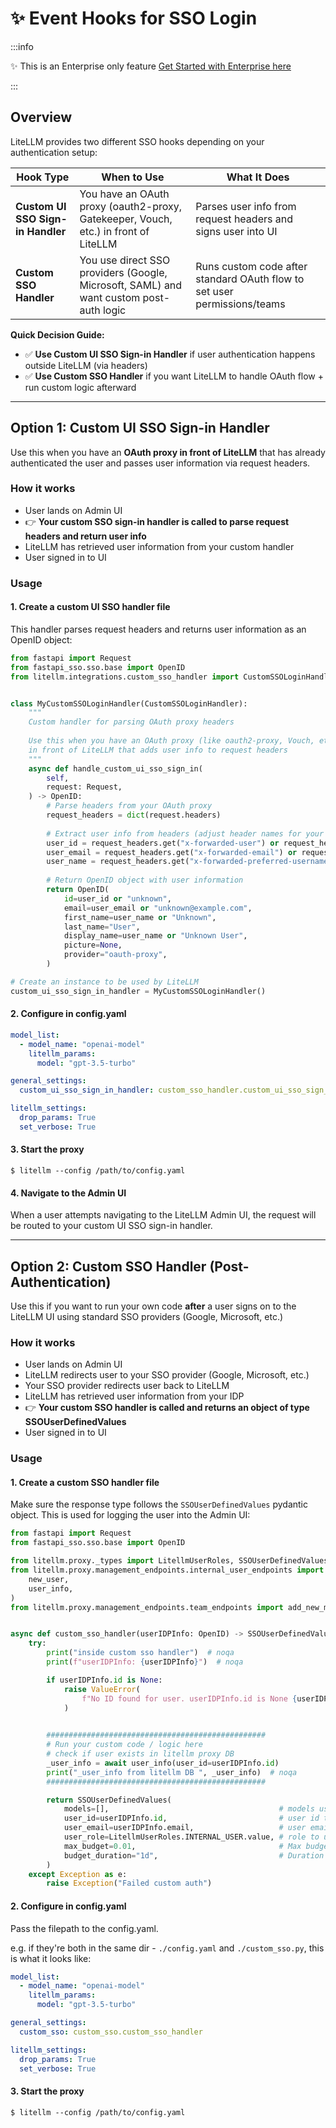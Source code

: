 # ✨ Event Hooks for SSO Login

:::info

✨ This is an Enterprise only feature [Get Started with Enterprise here](https://www.litellm.ai/enterprise)

:::

## Overview

LiteLLM provides two different SSO hooks depending on your authentication setup:

| Hook Type | When to Use | What It Does |
|-----------|-------------|--------------|
| **Custom UI SSO Sign-in Handler** | You have an OAuth proxy (oauth2-proxy, Gatekeeper, Vouch, etc.) in front of LiteLLM | Parses user info from request headers and signs user into UI |
| **Custom SSO Handler** | You use direct SSO providers (Google, Microsoft, SAML) and want custom post-auth logic | Runs custom code after standard OAuth flow to set user permissions/teams |

**Quick Decision Guide:**
- ✅ **Use Custom UI SSO Sign-in Handler** if user authentication happens outside LiteLLM (via headers)
- ✅ **Use Custom SSO Handler** if you want LiteLLM to handle OAuth flow + run custom logic afterward

---

## Option 1: Custom UI SSO Sign-in Handler

Use this when you have an **OAuth proxy in front of LiteLLM** that has already authenticated the user and passes user information via request headers.

### How it works
- User lands on Admin UI  
- 👉 **Your custom SSO sign-in handler is called to parse request headers and return user info**
- LiteLLM has retrieved user information from your custom handler
- User signed in to UI

### Usage

#### 1. Create a custom UI SSO handler file

This handler parses request headers and returns user information as an OpenID object:

```python
from fastapi import Request
from fastapi_sso.sso.base import OpenID
from litellm.integrations.custom_sso_handler import CustomSSOLoginHandler


class MyCustomSSOLoginHandler(CustomSSOLoginHandler):
    """
    Custom handler for parsing OAuth proxy headers
    
    Use this when you have an OAuth proxy (like oauth2-proxy, Vouch, etc.) 
    in front of LiteLLM that adds user info to request headers
    """
    async def handle_custom_ui_sso_sign_in(
        self,
        request: Request,
    ) -> OpenID:
        # Parse headers from your OAuth proxy
        request_headers = dict(request.headers)
        
        # Extract user info from headers (adjust header names for your proxy)
        user_id = request_headers.get("x-forwarded-user") or request_headers.get("x-user")
        user_email = request_headers.get("x-forwarded-email") or request_headers.get("x-email")
        user_name = request_headers.get("x-forwarded-preferred-username") or request_headers.get("x-preferred-username")
        
        # Return OpenID object with user information
        return OpenID(
            id=user_id or "unknown",
            email=user_email or "unknown@example.com", 
            first_name=user_name or "Unknown",
            last_name="User",
            display_name=user_name or "Unknown User",
            picture=None,
            provider="oauth-proxy",
        )

# Create an instance to be used by LiteLLM
custom_ui_sso_sign_in_handler = MyCustomSSOLoginHandler()
```

#### 2. Configure in config.yaml

```yaml
model_list: 
  - model_name: "openai-model"
    litellm_params: 
      model: "gpt-3.5-turbo"

general_settings:
  custom_ui_sso_sign_in_handler: custom_sso_handler.custom_ui_sso_sign_in_handler

litellm_settings:
  drop_params: True
  set_verbose: True
```

#### 3. Start the proxy
```shell
$ litellm --config /path/to/config.yaml 
```

#### 4. Navigate to the Admin UI

When a user attempts navigating to the LiteLLM Admin UI, the request will be routed to your custom UI SSO sign-in handler. 

---

## Option 2: Custom SSO Handler (Post-Authentication)

Use this if you want to run your own code **after** a user signs on to the LiteLLM UI using standard SSO providers (Google, Microsoft, etc.)

### How it works
- User lands on Admin UI
- LiteLLM redirects user to your SSO provider (Google, Microsoft, etc.)
- Your SSO provider redirects user back to LiteLLM  
- LiteLLM has retrieved user information from your IDP
- 👉 **Your custom SSO handler is called and returns an object of type SSOUserDefinedValues**
- User signed in to UI

### Usage

#### 1. Create a custom SSO handler file

Make sure the response type follows the `SSOUserDefinedValues` pydantic object. This is used for logging the user into the Admin UI:

```python
from fastapi import Request
from fastapi_sso.sso.base import OpenID

from litellm.proxy._types import LitellmUserRoles, SSOUserDefinedValues
from litellm.proxy.management_endpoints.internal_user_endpoints import (
    new_user,
    user_info,
)
from litellm.proxy.management_endpoints.team_endpoints import add_new_member


async def custom_sso_handler(userIDPInfo: OpenID) -> SSOUserDefinedValues:
    try:
        print("inside custom sso handler")  # noqa
        print(f"userIDPInfo: {userIDPInfo}")  # noqa

        if userIDPInfo.id is None:
            raise ValueError(
                f"No ID found for user. userIDPInfo.id is None {userIDPInfo}"
            )
        

        #################################################
        # Run your custom code / logic here
        # check if user exists in litellm proxy DB
        _user_info = await user_info(user_id=userIDPInfo.id)
        print("_user_info from litellm DB ", _user_info)  # noqa
        #################################################

        return SSOUserDefinedValues(
            models=[],                                      # models user has access to
            user_id=userIDPInfo.id,                         # user id to use in the LiteLLM DB
            user_email=userIDPInfo.email,                   # user email to use in the LiteLLM DB
            user_role=LitellmUserRoles.INTERNAL_USER.value, # role to use for the user 
            max_budget=0.01,                                # Max budget for this UI login Session
            budget_duration="1d",                           # Duration of the budget for this UI login Session, 1d, 2d, 30d ...
        )
    except Exception as e:
        raise Exception("Failed custom auth")
```

#### 2. Configure in config.yaml

Pass the filepath to the config.yaml. 

e.g. if they're both in the same dir - `./config.yaml` and `./custom_sso.py`, this is what it looks like:

```yaml 
model_list: 
  - model_name: "openai-model"
    litellm_params: 
      model: "gpt-3.5-turbo"

general_settings:
  custom_sso: custom_sso.custom_sso_handler

litellm_settings:
  drop_params: True
  set_verbose: True
```

#### 3. Start the proxy
```shell
$ litellm --config /path/to/config.yaml 
```
